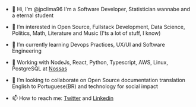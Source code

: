 - 👋 Hi, I’m @jpclima96 I'm a Software Developer, Statistician wannabe and a eternal student

- 👀 I’m interested in Open Source, Fullstack Development, Data Science, Politics, Math, Literature and Music (I'ts a lot of stuff, I know)

- 🌱 I’m currently learning Devops Practices, UX/UI and Software Engineering

- 📄 Working with NodeJs, React, Python, Typescript, AWS, Linux, PostgreSQL at [Nossas](https://www.nossas.org/)


- 💞️ I’m looking to collaborate on Open Source documentation translation English to Portuguese(BR) and technology for social impact

- 📫 How to reach me: [Twitter](https://twitter.com/freemumia3000) and [Linkedin](https://www.linkedin.com/in/joaolima96/)


<!---
jpclima96/jpclima96 is a ✨ special ✨ repository because its `README.md` (this file) appears on your GitHub profile.
You can click the Preview link to take a look at your changes.
--->
